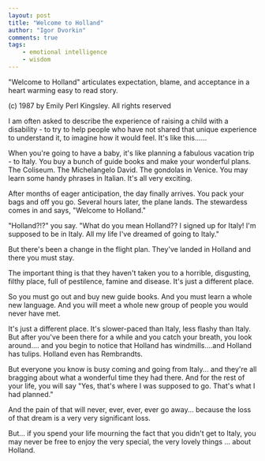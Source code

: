 ```yaml
--- 
layout: post
title: "Welcome to Holland"
author: "Igor Dvorkin"
comments: true
tags: 
    - emotional intelligence
    - wisdom 
---
```


"Welcome to Holland" articulates expectation, blame, and acceptance in a heart warming easy to read story.

(c) 1987 by Emily Perl Kingsley. All rights reserved

I am often asked to describe the experience of raising a child with a disability - to try to help people who have not shared that unique experience to understand it, to imagine how it would feel. It's like this......

When you're going to have a baby, it's like planning a fabulous vacation trip - to Italy. You buy a bunch of guide books and make your wonderful plans. The Coliseum. The Michelangelo David. The gondolas in Venice. You may learn some handy phrases in Italian. It's all very exciting.

After months of eager anticipation, the day finally arrives. You pack your bags and off you go. Several hours later, the plane lands. The stewardess comes in and says, "Welcome to Holland."

"Holland?!?" you say. "What do you mean Holland?? I signed up for Italy! I'm supposed to be in Italy. All my life I've dreamed of going to Italy."

But there's been a change in the flight plan. They've landed in Holland and there you must stay.

The important thing is that they haven't taken you to a horrible, disgusting, filthy place, full of pestilence, famine and disease. It's just a different place.

So you must go out and buy new guide books. And you must learn a whole new language. And you will meet a whole new group of people you would never have met.

It's just a different place. It's slower-paced than Italy, less flashy than Italy. But after you've been there for a while and you catch your breath, you look around.... and you begin to notice that Holland has windmills....and Holland has tulips. Holland even has Rembrandts.

But everyone you know is busy coming and going from Italy... and they're all bragging about what a wonderful time they had there. And for the rest of your life, you will say "Yes, that's where I was supposed to go. That's what I had planned."

And the pain of that will never, ever, ever, ever go away... because the loss of that dream is a very very significant loss.

But... if you spend your life mourning the fact that you didn't get to Italy, you may never be free to enjoy the very special, the very lovely things ... about Holland.

 
